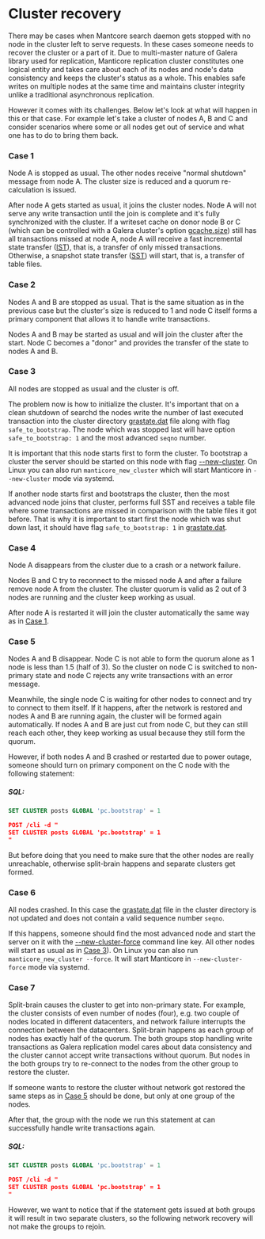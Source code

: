 # Cluster recovery

There may be cases when Mantcore search daemon gets stopped with no node in the cluster left to serve requests. In these cases someone needs to recover the cluster or a part of it. Due to multi-master nature of Galera library used for replication, Manticore replication cluster constitutes one logical entity and takes care about each of its nodes and node's data consistency and keeps the cluster's status as a whole. This enables safe writes on multiple nodes at the same time and maintains cluster integrity unlike a traditional asynchronous replication.

However it comes with its challenges. Below let's look at what will happen in this or that case. For example let's take a cluster of nodes A, B and C and consider scenarios where some or all nodes get out of service and what one has to do to bring them back.

### Case 1

Node A is stopped as usual. The other nodes receive "normal shutdown" message from node A. The cluster size is reduced and a quorum re-calculation is issued.

After node A gets started as usual, it joins the cluster nodes. Node A will not serve any write transaction until the join is complete and it's fully synchronized with the cluster. If a writeset cache on donor node B or C (which can be controlled with a Galera cluster's option [gcache.size](https://galeracluster.com/library/documentation/galera-parameters.html#gcache-size)) still has all transactions missed at node A, node A will receive a fast incremental state transfer ([IST](https://galeracluster.com/library/documentation/state-transfer.html#state-transfer-ist)), that is, a transfer of only missed transactions. Otherwise, a snapshot state transfer ([SST](https://galeracluster.com/library/documentation/state-transfer.html#state-transfer-sst)) will start, that is, a transfer of table files.

### Case 2

Nodes A and B are stopped as usual. That is the same situation as in the previous case but the cluster's size is reduced to 1 and node C itself forms a primary component that allows it to handle write transactions.

Nodes A and B may be started as usual and will join the cluster after the start. Node C becomes a "donor" and provides the transfer of the state to nodes A and B.

### Case 3

All nodes are stopped as usual and the cluster is off.

The problem now is how to initialize the cluster. It's important that on a clean shutdown of searchd the nodes write the number of last executed transaction into the cluster directory [grastate.dat](../../Creating_a_cluster/Setting_up_replication/Restarting_a_cluster.md) file along with flag `safe_to_bootstrap`. The node which was stopped last will have option `safe_to_bootstrap: 1` and the most advanced `seqno` number.

It is important that this node starts first to form the cluster. To bootstrap a cluster the server should be started on this node with flag [--new-cluster](../../Creating_a_cluster/Setting_up_replication/Restarting_a_cluster.md). On Linux you can also run `manticore_new_cluster` which will start Manticore in `--new-cluster` mode via systemd.

If another node starts first and bootstraps the cluster, then the most advanced node joins that cluster, performs full SST and receives a table file where some transactions are missed in comparison with the table files it got before. That is why it is important to start first the node which was shut down last, it should have flag `safe_to_bootstrap: 1` in [grastate.dat](../../Creating_a_cluster/Setting_up_replication/Restarting_a_cluster.md).

### Case 4

Node A disappears from the cluster due to a crash or a network failure.

Nodes B and C try to reconnect to the missed node A and after a failure remove node A from the cluster. The cluster quorum is valid as 2 out of 3 nodes are running and the cluster keep working as usual.

After node A is restarted it will join the cluster automatically the same way as in [Case 1](../../Creating_a_cluster/Setting_up_replication/Cluster_recovery.md#Case-1).

### Case 5

Nodes A and B disappear. Node C is not able to form the quorum alone as 1 node is less than 1.5 (half of 3). So the cluster on node C is switched to non-primary state and node C rejects any write transactions with an error message.

Meanwhile, the single node C is waiting for other nodes to connect and try to connect to them itself. If it happens, after the network is restored and nodes A and B are running again, the cluster will be formed again automatically. If nodes A and B are just cut from node C, but they can still reach each other, they keep working as usual because they still form the quorum.

<!-- example case 5 -->
However, if both nodes A and B crashed or restarted due to power outage, someone should turn on primary component on the C node with the following statement:


<!-- intro -->
##### SQL:

<!-- request SQL -->

```sql
SET CLUSTER posts GLOBAL 'pc.bootstrap' = 1
```
<!-- request JSON -->

```json
POST /cli -d "
SET CLUSTER posts GLOBAL 'pc.bootstrap' = 1
"
```
<!-- end -->

But before doing that you need to make sure that the other nodes are really unreachable, otherwise split-brain happens and separate clusters get formed.

### Case 6

All nodes crashed. In this case the [grastate.dat](../../Creating_a_cluster/Setting_up_replication/Restarting_a_cluster.md) file in the cluster directory is not updated and does not contain a valid sequence number `seqno`.

If this happens, someone should find the most advanced node and start the server on it with the [--new-cluster-force](../../Creating_a_cluster/Setting_up_replication/Restarting_a_cluster.md) command line key. All other nodes will start as usual as in [Case 3](../../Creating_a_cluster/Setting_up_replication/Cluster_recovery.md#Case-3)).
On Linux you can also run `manticore_new_cluster --force`. It will start Manticore in `--new-cluster-force` mode via systemd.

### Case 7

Split-brain causes the cluster to get into non-primary state. For example, the cluster consists of even number of nodes (four), e.g. two couple of nodes located in different datacenters, and network failure interrupts the connection between the datacenters. Split-brain happens as each group of nodes has exactly half of the quorum. The both groups stop handling write transactions as Galera replication model cares about data consistency and the cluster cannot accept write transactions without quorum. But nodes in the both groups try to re-connect to the nodes from the other group to restore the cluster.

<!-- example case 7 -->
If someone wants to restore the cluster without network got restored the same steps as in [Case 5](../../Creating_a_cluster/Setting_up_replication/Cluster_recovery.md#Case-5) should be done, but only at one group of the nodes.

After that, the group with the node we run this statement at can successfully handle write transactions again.


<!-- intro -->
##### SQL:

<!-- request SQL -->

```sql
SET CLUSTER posts GLOBAL 'pc.bootstrap' = 1
```
<!-- request JSON -->

```json
POST /cli -d "
SET CLUSTER posts GLOBAL 'pc.bootstrap' = 1
"
```
<!-- end -->

However, we want to notice that if the statement gets issued at both groups it will result in two separate clusters, so the following network recovery will not make the groups to rejoin.
